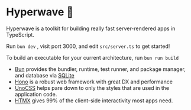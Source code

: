 # Hyperwave 🌊
Hyperwave is a toolkit for building really fast server-rendered apps in TypeScript.

Run `bun dev`  , visit port 3000, and edit `src/server.ts` to get started!

To build an executable for your current architecture, run `bun run build` 

- [Bun](https://bun.sh/) provides the bundler, runtime, test runner, and package manager, and database via [SQLite](https://bun.sh/docs/api/sqlite)
- [Hono](https://hono.dev) is a robust web framework with great DX and performance
- [UnoCSS](https://unocss.dev/integrations/cli) helps pare down to only the styles that are used in the application code.
- [HTMX](https://htmx.org/reference/) gives 99% of the client-side interactivity most apps need.

